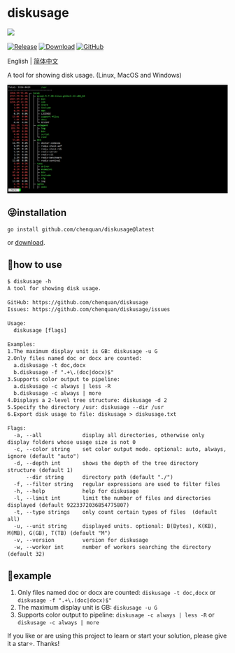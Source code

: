 # diskusage
<a href="https://www.buymeacoffee.com/chenquan"><img src="https://img.buymeacoffee.com/button-api/?text=Buy me a coffee&emoji=&slug=chenquan&button_colour=FFDD00&font_colour=000000&font_family=Poppins&outline_colour=000000&coffee_colour=ffffff" /></a>

[![Release](https://img.shields.io/github/v/release/chenquan/diskusage.svg?style=flat-square)](https://github.com/chenquan/diskusage)
[![Download](https://goproxy.cn/stats/github.com/chenquan/diskusage/badges/download-count.svg)](https://github.com/chenquan/diskusage)
[![GitHub](https://img.shields.io/github/license/chenquan/diskusage)](LICENSE)

English | [简体中文](README-CN.md)


A tool for showing disk usage. (Linux, MacOS and Windows)

![](image/linux-pipe-more.png)

## 😜installation

```shell
go install github.com/chenquan/diskusage@latest
```

or [download](https://github.com/chenquan/diskusage/releases).

## 👏how to use

```
$ diskusage -h
A tool for showing disk usage.

GitHub: https://github.com/chenquan/diskusage
Issues: https://github.com/chenquan/diskusage/issues

Usage:
  diskusage [flags]

Examples:
1.The maximum display unit is GB: diskusage -u G
2.Only files named doc or docx are counted:
  a.diskusage -t doc,docx
  b.diskusage -f ".+\.(doc|docx)$"
3.Supports color output to pipeline:
  a.diskusage -c always | less -R
  b.diskusage -c always | more
4.Displays a 2-level tree structure: diskusage -d 2
5.Specify the directory /usr: diskusage --dir /usr
6.Export disk usage to file: diskusage > diskusage.txt

Flags:
  -a, --all             display all directories, otherwise only display folders whose usage size is not 0
  -c, --color string    set color output mode. optional: auto, always, ignore (default "auto")
  -d, --depth int       shows the depth of the tree directory structure (default 1)
      --dir string      directory path (default "./")
  -f, --filter string   regular expressions are used to filter files
  -h, --help            help for diskusage
  -l, --limit int       limit the number of files and directories displayed (default 9223372036854775807)
  -t, --type strings    only count certain types of files  (default all)
  -u, --unit string     displayed units. optional: B(Bytes), K(KB), M(MB), G(GB), T(TB) (default "M")
  -v, --version         version for diskusage
  -w, --worker int      number of workers searching the directory (default 32)
```

## 👀example

1. Only files named doc or docx are counted: `diskusage -t doc,docx` or `diskusage -f ".+\.(doc|docx)$"`
2. The maximum display unit is GB: `diskusage -u G`
3. Supports color output to pipeline: `diskusage -c always | less -R` or `diskusage -c always | more`

If you like or are using this project to learn or start your solution, please give it a star⭐. Thanks!
